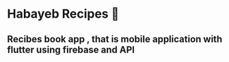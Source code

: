 # Habayeb Recipes 🍴

## Recibes book app , that is mobile application with flutter  using firebase and API 

